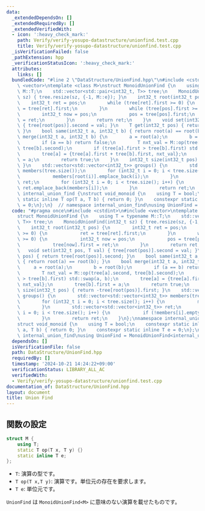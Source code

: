 ```yaml
---
data:
  _extendedDependsOn: []
  _extendedRequiredBy: []
  _extendedVerifiedWith:
  - icon: ':heavy_check_mark:'
    path: Verify/verify-yosupo-datastructure/unionfind.test.cpp
    title: Verify/verify-yosupo-datastructure/unionfind.test.cpp
  _isVerificationFailed: false
  _pathExtension: hpp
  _verificationStatusIcon: ':heavy_check_mark:'
  attributes:
    links: []
  bundledCode: "#line 2 \"DataStructure/UnionFind.hpp\"\n#include <cstdint>\n#include\
    \ <vector>\ntemplate <class M>\nstruct MonoidUnionFind {\n    using T = typename\
    \ M::T;\n    std::vector<std::pair<int32_t, T>> tree;\n    MonoidUnionFind(int32_t\
    \ sz) { tree.resize(sz, {-1, M::e}); }\n    int32_t root(int32_t pos) {\n    \
    \    int32_t ret = pos;\n        while (tree[ret].first >= 0) {\n            ret\
    \ = tree[ret].first;\n        }\n        while (tree[pos].first >= 0) {\n    \
    \        int32_t now = pos;\n            pos = tree[pos].first;\n            tree[now].first\
    \ = ret;\n        }\n        return ret;\n    }\n    void set(int32_t pos, T val)\
    \ { tree[root(pos)].second = val; }\n    T get(int32_t pos) { return tree[root(pos)].second;\
    \ }\n    bool same(int32_t a, int32_t b) { return root(a) == root(b); }\n    bool\
    \ merge(int32_t a, int32_t b) {\n        a = root(a);\n        b = root(b);\n\
    \        if (a == b) return false;\n        T nxt_val = M::op(tree[a].second,\
    \ tree[b].second);\n        if (tree[a].first > tree[b].first) std::swap(a, b);\n\
    \        tree[a] = {tree[a].first + tree[b].first, nxt_val};\n        tree[b].first\
    \ = a;\n        return true;\n    }\n    int32_t size(int32_t pos) { return -tree[root(pos)].first;\
    \ }\n    std::vector<std::vector<int32_t>> groups() {\n        std::vector<std::vector<int32_t>>\
    \ members(tree.size());\n        for (int32_t i = 0; i < tree.size(); i++) {\n\
    \            members[root(i)].emplace_back(i);\n        }\n        std::vector<std::vector<int32_t>>\
    \ ret;\n        for (int32_t i = 0; i < tree.size(); i++) {\n            if (!members[i].empty())\
    \ ret.emplace_back(members[i]);\n        }\n        return ret;\n    }\n};\nnamespace\
    \ internal_union_find {\nstruct void_monoid {\n    using T = bool;\n    constexpr\
    \ static inline T op(T a, T b) { return 0; }\n    constexpr static inline T e\
    \ = 0;\n};\n}  // namespace internal_union_find\nusing UnionFind = MonoidUnionFind<internal_union_find::void_monoid>;\n"
  code: "#pragma once\n#include <cstdint>\n#include <vector>\ntemplate <class M>\n\
    struct MonoidUnionFind {\n    using T = typename M::T;\n    std::vector<std::pair<int32_t,\
    \ T>> tree;\n    MonoidUnionFind(int32_t sz) { tree.resize(sz, {-1, M::e}); }\n\
    \    int32_t root(int32_t pos) {\n        int32_t ret = pos;\n        while (tree[ret].first\
    \ >= 0) {\n            ret = tree[ret].first;\n        }\n        while (tree[pos].first\
    \ >= 0) {\n            int32_t now = pos;\n            pos = tree[pos].first;\n\
    \            tree[now].first = ret;\n        }\n        return ret;\n    }\n \
    \   void set(int32_t pos, T val) { tree[root(pos)].second = val; }\n    T get(int32_t\
    \ pos) { return tree[root(pos)].second; }\n    bool same(int32_t a, int32_t b)\
    \ { return root(a) == root(b); }\n    bool merge(int32_t a, int32_t b) {\n   \
    \     a = root(a);\n        b = root(b);\n        if (a == b) return false;\n\
    \        T nxt_val = M::op(tree[a].second, tree[b].second);\n        if (tree[a].first\
    \ > tree[b].first) std::swap(a, b);\n        tree[a] = {tree[a].first + tree[b].first,\
    \ nxt_val};\n        tree[b].first = a;\n        return true;\n    }\n    int32_t\
    \ size(int32_t pos) { return -tree[root(pos)].first; }\n    std::vector<std::vector<int32_t>>\
    \ groups() {\n        std::vector<std::vector<int32_t>> members(tree.size());\n\
    \        for (int32_t i = 0; i < tree.size(); i++) {\n            members[root(i)].emplace_back(i);\n\
    \        }\n        std::vector<std::vector<int32_t>> ret;\n        for (int32_t\
    \ i = 0; i < tree.size(); i++) {\n            if (!members[i].empty()) ret.emplace_back(members[i]);\n\
    \        }\n        return ret;\n    }\n};\nnamespace internal_union_find {\n\
    struct void_monoid {\n    using T = bool;\n    constexpr static inline T op(T\
    \ a, T b) { return 0; }\n    constexpr static inline T e = 0;\n};\n}  // namespace\
    \ internal_union_find\nusing UnionFind = MonoidUnionFind<internal_union_find::void_monoid>;"
  dependsOn: []
  isVerificationFile: false
  path: DataStructure/UnionFind.hpp
  requiredBy: []
  timestamp: '2024-10-21 14:24:22+09:00'
  verificationStatus: LIBRARY_ALL_AC
  verifiedWith:
  - Verify/verify-yosupo-datastructure/unionfind.test.cpp
documentation_of: DataStructure/UnionFind.hpp
layout: document
title: Union Find
---
```


## 関数の設定
```cpp
struct M {
    using T;
    static T op(T x, T y) {}
    static inline T e;
};
```
* `T`: 演算の型です。
* `T op(T x,T y)`: 演算です。単位元の存在を要求します。
* `T e`: 単位元です。

`UnionFind` は `MonoidUnionFind<M>` に意味のない演算を載せたものです。